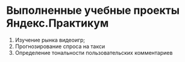 # Выполненные учебные проекты Яндекс.Практикум
1. Изучение рынка видеоигр;
2. Прогнозирование спроса на такси
3. Определение тональности пользовательских комментариев
